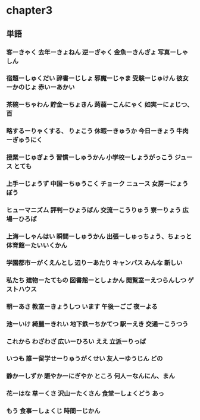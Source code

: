 # chapter3
## 単語
### 客ーきゃく             去年ーきょねん      逆ーぎゃく      金魚ーきんぎょ      写真ーしゃしん
### 宿題ーしゅくだい        辞書ーじしょ        邪魔ーじゃま    受験ーじゅけん      彼女ーかのじょ         赤いーあかい
### 茶碗ーちゃわん         貯金ーちょきん       蒟蒻ーこんにゃく                  如実ーにょじつ、百
### 略するーりゃくする、    りょこう            休暇ーきゅうか                    今日ーきょう          牛肉ーぎゅうにく
### 授業ーじゅぎょう        習慣ーしゅうかん     小学校ーしょうがっこう             ジュース              とても
### 上手ーじょうず          中国ーちゅうこく     チョーク       ニュース           女房ーにょうぼう
### ヒューマニズム          評判ーひょうばん     交流ーこうりゅう                  寮ーりょう           広場ーひろば
### 上海ーしゃんはい        瞬間ーしゅうかん     出張ーしゅっちょう、ちょっと        体育館ーたいいくかん
### 学園都市ーがくえんとし    辺りーあたり        キャンパス                       みんな               新しい
### 私たち                 建物ーたてもの       図書館ーとしょかん                 閲覧室ーえつらんしつ  ゲストハウス
### 朝ーあさ               教室ーきょうしつ      います                          午後ーごご           夜ーよる
### 池ーいけ               綺麗ーきれい         地下鉄ーちかてつ                  駅ーえき            交通ーこうつう
### これから               わざわざ            広いーひろい                     ええ                立派ーりっぱ
### いつも                 誰ー留学せーりゅうがくせい                           友人ーゆうじん        どの
### 静かーしずか            賑やかーにぎやか      ところ                        何人ーなんにん、まん
### 花ーはな                草ーくさ            沢山ーたくさん                  食堂ーしょくどう       あっ
### もう                   食事ーしょくじ       時間ーじかん